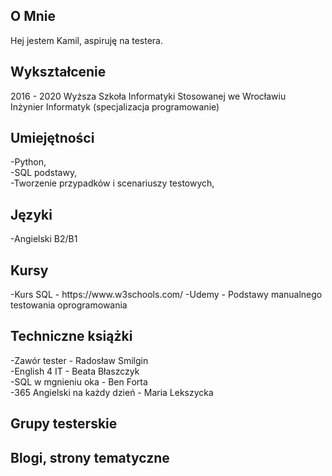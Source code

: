 <h2>O Mnie</h2>

Hej jestem Kamil, aspiruję na testera.

<h2>Wykształcenie</h2>

2016 - 2020 Wyższa Szkoła Informatyki Stosowanej we Wrocławiu <br>
Inżynier Informatyk (specjalizacja programowanie)

<h2>Umiejętności</h2>
-Python,<br>
-SQL podstawy,<br>
-Tworzenie przypadków i scenariuszy testowych, <br>


<h2>Języki</h2>
-Angielski B2/B1<br>


<h2>Kursy</h2>
-Kurs SQL - https://www.w3schools.com/
-Udemy - Podstawy manualnego testowania oprogramowania


<h2>Techniczne książki</h2>

-Zawór tester - Radosław Smilgin<br>
-English 4 IT - Beata Błaszczyk<br>
-SQL w mgnieniu oka - Ben Forta<br>
-365 Angielski na każdy dzień - Maria Lekszycka<br>



<h2>Grupy testerskie</h2>



<h2>Blogi, strony tematyczne</h2>

